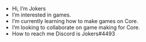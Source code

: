 -  Hi, I’m Jokers
-  I’m interested in games.
-  I’m currently learning how to make games on Core.
-  I’m looking to collaborate on game making for Core.
-  How to reach me Discord is Jokers#4493
